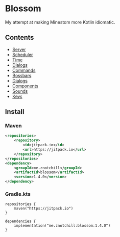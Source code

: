 
# Blossom

My attempt at making Minestom more Kotlin idiomatic.

## Contents

- [Server](https://github.com/zNotChill/blossom/wiki/Server)
- [Scheduler](https://github.com/zNotChill/blossom/wiki/Bossbars)
- [Time](https://github.com/zNotChill/blossom/wiki/Time)
- [Dialogs](https://github.com/zNotChill/blossom/wiki/Dialogs)
- [Commands](https://github.com/zNotChill/blossom/wiki/Commands)
- [Bossbars](https://github.com/zNotChill/blossom/wiki/Bossbars)
- [Dialogs](https://github.com/zNotChill/blossom/wiki/Dialogs)
- [Components](https://github.com/zNotChill/blossom/wiki/Components)
- [Sounds](https://github.com/zNotChill/blossom/wiki/Sounds)
- [Keys](https://github.com/zNotChill/blossom/wiki/Keys)

## Install

### Maven
```xml
<repositories>
	<repository>
	    <id>jitpack.io</id>
	    <url>https://jitpack.io</url>
	</repository>
</repositories>
<dependency>
    <groupId>me.znotchill</groupId>
    <artifactId>blossom</artifactId>
    <version>1.4.0</version>
</dependency>
```

### Gradle.kts

```
repositories {
    maven("https://jitpack.io")
}

dependencies {
    implementation("me.znotchill:blossom:1.4.0")
}
```
